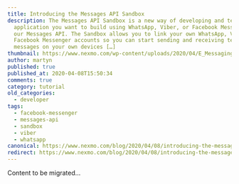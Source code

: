 ```yaml
---
title: Introducing the Messages API Sandbox
description: The Messages API Sandbox is a new way of developing and testing any
  application you want to build using WhatsApp, Viber, or Facebook Messenger via
  our Messages API. The Sandbox allows you to link your own WhatsApp, Viber, or
  Facebook Messenger accounts so you can start sending and receiving test
  messages on your own devices […]
thumbnail: https://www.nexmo.com/wp-content/uploads/2020/04/E_Messaging-API-Sandbox_1200x600.png
author: martyn
published: true
published_at: 2020-04-08T15:50:34
comments: true
category: tutorial
old_categories:
  - developer
tags:
  - facebook-messenger
  - messages-api
  - sandbox
  - viber
  - whatsapp
canonical: https://www.nexmo.com/blog/2020/04/08/introducing-the-messages-api-sandbox
redirect: https://www.nexmo.com/blog/2020/04/08/introducing-the-messages-api-sandbox
---
```

Content to be migrated...